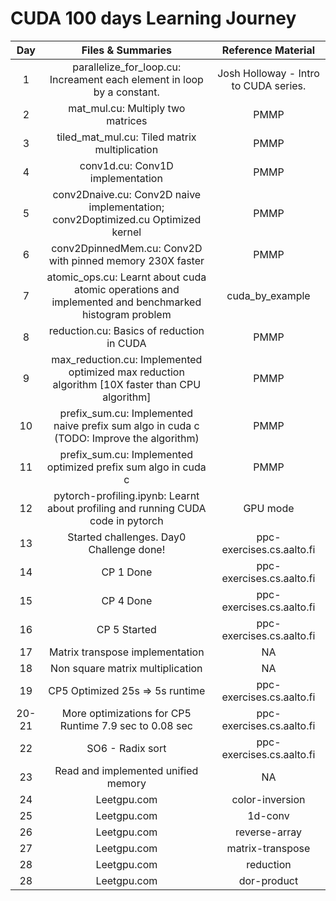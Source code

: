 # CUDA 100 days Learning Journey



Day | Files & Summaries | Reference Material | 
:---: |:---: | :--: |
1 | parallelize_for_loop.cu: Increament each element in loop by a constant. | Josh Holloway - Intro to CUDA series.
2 | mat_mul.cu: Multiply two matrices | PMMP
3 | tiled_mat_mul.cu: Tiled matrix multiplication | PMMP
4 | conv1d.cu: Conv1D implementation | PMMP
5 | conv2Dnaive.cu: Conv2D naive implementation; conv2Doptimized.cu Optimized kernel | PMMP
6 | conv2DpinnedMem.cu: Conv2D with pinned memory 230X faster | PMMP
7 | atomic_ops.cu: Learnt about cuda atomic operations and implemented and benchmarked histogram problem | cuda_by_example
8 | reduction.cu: Basics of reduction in CUDA | PMMP
9 | max_reduction.cu: Implemented optimized max reduction algorithm [10X faster than CPU algorithm] | PMMP
10 | prefix_sum.cu: Implemented naive prefix sum algo in cuda c (TODO: Improve the algorithm) | PMMP
11 | prefix_sum.cu: Implemented optimized prefix sum algo in cuda c | PMMP
12 | pytorch-profiling.ipynb: Learnt about profiling and running CUDA code in pytorch | GPU mode
13 | Started challenges. Day0 Challenge done! | ppc-exercises.cs.aalto.fi
14 | CP 1 Done | ppc-exercises.cs.aalto.fi
15 | CP 4 Done | ppc-exercises.cs.aalto.fi
16 | CP 5 Started | ppc-exercises.cs.aalto.fi
17 | Matrix transpose implementation | NA
18 | Non square matrix multiplication | NA
19 | CP5 Optimized 25s => 5s runtime | ppc-exercises.cs.aalto.fi
20-21 | More optimizations for CP5 Runtime 7.9 sec to 0.08 sec | ppc-exercises.cs.aalto.fi
22 | SO6 - Radix sort | ppc-exercises.cs.aalto.fi
23 | Read and implemented unified memory | NA
24 | Leetgpu.com | color-inversion
25 | Leetgpu.com | 1d-conv
26 | Leetgpu.com | reverse-array
27 | Leetgpu.com | matrix-transpose
28 | Leetgpu.com | reduction
28 | Leetgpu.com | dor-product
